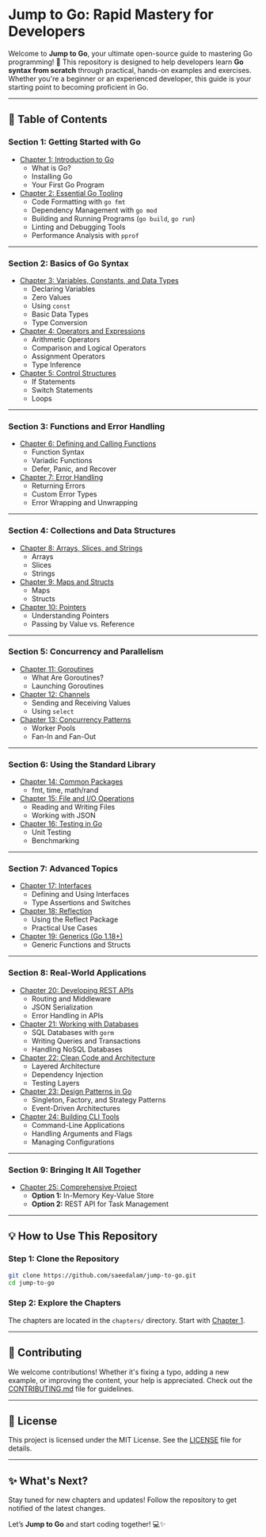 # **Jump to Go: Rapid Mastery for Developers**

Welcome to **Jump to Go**, your ultimate open-source guide to mastering Go programming! 🚀 This repository is designed to help developers learn **Go syntax from scratch** through practical, hands-on examples and exercises. Whether you're a beginner or an experienced developer, this guide is your starting point to becoming proficient in Go.

---

## **📘 Table of Contents**

### **Section 1: Getting Started with Go**

- [Chapter 1: Introduction to Go](./chapters/Chapter-1-introduction-to-go.md)
  - What is Go?
  - Installing Go
  - Your First Go Program
- [Chapter 2: Essential Go Tooling](./chapters/Chapter-2-Essential-Go-Tooling.md)
  - Code Formatting with `go fmt`
  - Dependency Management with `go mod`
  - Building and Running Programs (`go build`, `go run`)
  - Linting and Debugging Tools
  - Performance Analysis with `pprof`

---

### **Section 2: Basics of Go Syntax**

- [Chapter 3: Variables, Constants, and Data Types](./chapters/Chapter-3-Variables-Constants-and-Data-Types.md)
  - Declaring Variables
  - Zero Values
  - Using `const`
  - Basic Data Types
  - Type Conversion
- [Chapter 4: Operators and Expressions](./chapters/Chapter-4-Operators-and-Expressions.md)
  - Arithmetic Operators
  - Comparison and Logical Operators
  - Assignment Operators
  - Type Inference
- [Chapter 5: Control Structures](./chapters/Chapter-5-Control-Structures.md)
  - If Statements
  - Switch Statements
  - Loops

---

### **Section 3: Functions and Error Handling**

- [Chapter 6: Defining and Calling Functions](./chapters/Chapter-6-Functions.md)
  - Function Syntax
  - Variadic Functions
  - Defer, Panic, and Recover
- [Chapter 7: Error Handling](./chapters/Chapter-7-Error-Handling.md)
  - Returning Errors
  - Custom Error Types
  - Error Wrapping and Unwrapping

---

### **Section 4: Collections and Data Structures**

- [Chapter 8: Arrays, Slices, and Strings](./chapters/Chapter-8-Arrays-Slices-Strings.md)
  - Arrays
  - Slices
  - Strings
- [Chapter 9: Maps and Structs](./chapters/Chapter-9-Maps-and-Structs.md)
  - Maps
  - Structs
- [Chapter 10: Pointers](./chapters/Chapter-10-Pointers.md)
  - Understanding Pointers
  - Passing by Value vs. Reference

---

### **Section 5: Concurrency and Parallelism**

- [Chapter 11: Goroutines](./chapters/Chapter-11-Goroutines.md)
  - What Are Goroutines?
  - Launching Goroutines
- [Chapter 12: Channels](./chapters/Chapter-12-Channels.md)
  - Sending and Receiving Values
  - Using `select`
- [Chapter 13: Concurrency Patterns](./chapters/Chapter-13-Concurrency-Patterns.md)
  - Worker Pools
  - Fan-In and Fan-Out

---

### **Section 6: Using the Standard Library**

- [Chapter 14: Common Packages](./chapters/Chapter-14-Common-Packages.md)
  - fmt, time, math/rand
- [Chapter 15: File and I/O Operations](./chapters/Chapter-15-File-IO.md)
  - Reading and Writing Files
  - Working with JSON
- [Chapter 16: Testing in Go](./chapters/Chapter-16-Testing.md)
  - Unit Testing
  - Benchmarking

---

### **Section 7: Advanced Topics**

- [Chapter 17: Interfaces](./chapters/Chapter-17-Interfaces.md)
  - Defining and Using Interfaces
  - Type Assertions and Switches
- [Chapter 18: Reflection](./chapters/Chapter-18-Reflection.md)
  - Using the Reflect Package
  - Practical Use Cases
- [Chapter 19: Generics (Go 1.18+)](./chapters/Chapter-19-Generics.md)
  - Generic Functions and Structs

---

### **Section 8: Real-World Applications**

- [Chapter 20: Developing REST APIs](./chapters/Chapter-20-REST-APIs.md)
  - Routing and Middleware
  - JSON Serialization
  - Error Handling in APIs
- [Chapter 21: Working with Databases](./chapters/Chapter-21-Databases.md)
  - SQL Databases with `gorm`
  - Writing Queries and Transactions
  - Handling NoSQL Databases
- [Chapter 22: Clean Code and Architecture](./chapters/Chapter-22-Clean-Code.md)
  - Layered Architecture
  - Dependency Injection
  - Testing Layers
- [Chapter 23: Design Patterns in Go](./chapters/Chapter-23-Design-Patterns.md)
  - Singleton, Factory, and Strategy Patterns
  - Event-Driven Architectures
- [Chapter 24: Building CLI Tools](./chapters/Chapter-24-CLI-Tools.md)
  - Command-Line Applications
  - Handling Arguments and Flags
  - Managing Configurations

---

### **Section 9: Bringing It All Together**

- [Chapter 25: Comprehensive Project](./chapters/Chapter-25-Comprehensive-Project.md)
  - **Option 1:** In-Memory Key-Value Store
  - **Option 2:** REST API for Task Management

---

## **💡 How to Use This Repository**

### Step 1: Clone the Repository

```bash
git clone https://github.com/saeedalam/jump-to-go.git
cd jump-to-go
```

### Step 2: Explore the Chapters

The chapters are located in the `chapters/` directory. Start with [Chapter 1](./chapters/Chapter-1-introduction-to-go.md).

---

## **🌟 Contributing**

We welcome contributions! Whether it's fixing a typo, adding a new example, or improving the content, your help is appreciated. Check out the [CONTRIBUTING.md](./CONTRIBUTING.md) file for guidelines.

---

## **🔗 License**

This project is licensed under the MIT License. See the [LICENSE](./LICENSE) file for details.

---

## **✨ What's Next?**

Stay tuned for new chapters and updates! Follow the repository to get notified of the latest changes.

Let’s **Jump to Go** and start coding together! 💻✨
